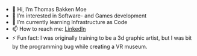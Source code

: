 - 👋 Hi, I’m Thomas Bakken Moe
- 👀 I’m interested in Software- and Games development
- 🌱 I’m currently learning Infrastructure as Code
- 📫 How to reach me: [LinkedIn](https://www.linkedin.com/in/thomas-bakken-moe-489209140/)
- ⚡ Fun fact: I was originally training to be a 3d graphic artist, but I was bit by the programming bug while creating a VR museum.

<!---
ThomasBakkenMoe-Computas/ThomasBakkenMoe-Computas is a ✨ special ✨ repository because its `README.md` (this file) appears on your GitHub profile.
You can click the Preview link to take a look at your changes.
--->
